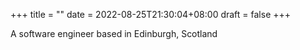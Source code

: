 +++
title =  ""
date = 2022-08-25T21:30:04+08:00
draft = false
+++

A software engineer based in Edinburgh, Scotland
